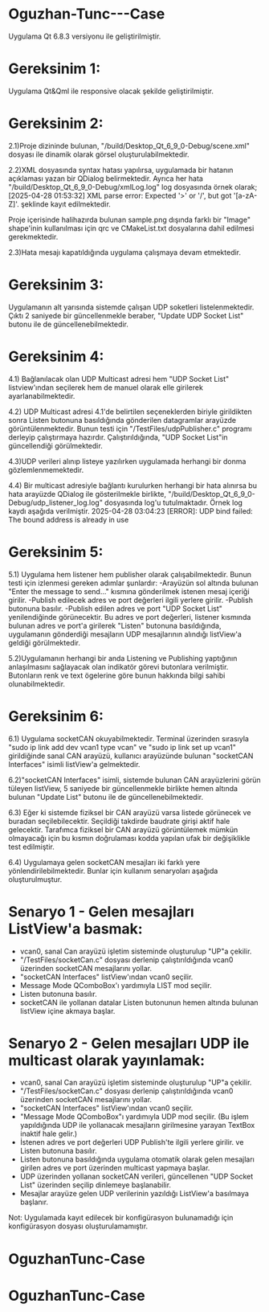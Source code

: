 # Oguzhan-Tunc---Case

Uygulama Qt 6.8.3 versiyonu ile geliştirilmiştir.

# Gereksinim 1:

Uygulama Qt&Qml ile responsive olacak şekilde geliştirilmiştir.


# Gereksinim 2:

2.1)Proje dizininde bulunan, "/build/Desktop_Qt_6_9_0-Debug/scene.xml" dosyası ile dinamik olarak görsel oluşturulabilmektedir.

2.2)XML dosyasında syntax hatası yapılırsa, uygulamada bir hatanın açıklaması yazan bir QDialog belirmektedir. Ayrıca her hata "/build/Desktop_Qt_6_9_0-Debug/xmlLog.log" log dosyasında örnek olarak;
[2025-04-28 01:53:32] XML parse error: Expected '>' or '/', but got '[a-zA-Z]'.
şeklinde kayıt edilmektedir.

Proje içerisinde halihazırda bulunan sample.png dışında farklı bir "Image" shape'inin kullanılması için qrc ve CMakeList.txt dosyalarına dahil edilmesi gerekmektedir.

2.3)Hata mesajı kapatıldığında uygulama çalışmaya devam etmektedir.


# Gereksinim 3:

Uygulamanın alt yarısında sistemde çalışan UDP soketleri listelenmektedir. Çıktı 2 saniyede bir güncellenmekle beraber, "Update UDP Socket List" butonu ile de güncellenebilmektedir. 


# Gereksinim 4:

4.1) Bağlanılacak olan UDP Multicast adresi hem "UDP Socket List" listview'ından seçilerek hem de manuel olarak elle girilerek ayarlanabilmektedir. 

4.2) UDP Multicast adresi 4.1'de belirtilen seçeneklerden biriyle girildikten sonra Listen butonuna basıldığında gönderilen datagramlar arayüzde görüntülenmektedir. Bunun testi için "/TestFiles/udpPublisher.c" programı derleyip çalıştırmaya hazırdır. Çalıştırıldığında, "UDP Socket List"in güncellendiği görülmektedir. 

4.3)UDP verileri alınıp listeye yazılırken uygulamada herhangi bir donma gözlemlenmemektedir.

4.4) Bir multicast adresiyle bağlantı kurulurken herhangi bir hata alınırsa bu hata arayüzde QDialog ile gösterilmekle birlikte, "/build/Desktop_Qt_6_9_0-Debug/udp_listener_log.log" dosyasında log'u tutulmaktadır. Örnek log kaydı aşağıda verilmiştir.
2025-04-28 03:04:23 [ERROR]: UDP bind failed: The bound address is already in use


# Gereksinim 5:

5.1) Uygulama hem listener hem publisher olarak çalışabilmektedir. Bunun testi için izlenmesi gereken adımlar şunlardır: 
-Arayüzün sol altında bulunan "Enter the message to send..." kısmına gönderilmek istenen mesaj içeriği girilir.
-Publish edilecek adres ve port değerleri ilgili yerlere girilir.
-Publish butonuna basılır.
-Publish edilen adres ve port "UDP Socket List" yenilendiğinde görünecektir. Bu adres ve port değerleri, listener kısmında bulunan adres ve port'a girilerek "Listen" butonuna basıldığında, uygulamanın gönderdiği mesajların UDP mesajlarının alındığı listView'a geldiği görülmektedir.

5.2)Uygulamanın herhangi bir anda Listening ve Publishing yaptığının anlaşılmasını sağlayacak olan indikatör görevi butonlara verilmiştir. Butonların renk ve text ögelerine göre bunun hakkında bilgi sahibi olunabilmektedir.


# Gereksinim 6:

6.1) Uygulama socketCAN okuyabilmektedir. Terminal üzerinden sırasıyla "sudo ip link add dev vcan1 type vcan" ve "sudo ip link set up vcan1" girildiğinde sanal CAN arayüzü, kullanıcı arayüzünde bulunan "socketCAN Interfaces" isimli listView'a gelmektedir. 

6.2)"socketCAN Interfaces" isimli, sistemde bulunan CAN arayüzlerini görün
tüleyen listView, 5 saniyede bir güncellenmekle birlikte hemen altında bulunan "Update List" butonu ile de güncellenebilmektedir. 

6.3) Eğer ki sistemde fiziksel bir CAN arayüzü varsa listede görünecek ve buradan seçilebilecektir. Seçildiği takdirde baudrate girişi aktif hale gelecektir. Tarafımca fiziksel bir CAN arayüzü görüntülemek mümkün olmayacağı için bu kısmın doğrulaması kodda yapılan ufak bir değişiklikle test edilmiştir.

6.4) Uygulamaya gelen socketCAN mesajları iki farklı yere yönlendirilebilmektedir. Bunlar için kullanım senaryoları aşağıda oluşturulmuştur.

# Senaryo 1 - Gelen mesajları ListView'a basmak: 
- vcan0, sanal Can arayüzü işletim sisteminde oluşturulup "UP"a çekilir.
- "/TestFiles/socketCan.c" dosyası derlenip çalıştırıldığında vcan0 üzerinden socketCAN mesajlarını yollar.
- "socketCAN Interfaces" listView'ından vcan0 seçilir.
- Message Mode QComboBox'ı yardımıyla LIST mod seçilir.
- Listen butonuna basılır.
- socketCAN ile yollanan datalar Listen butonunun hemen altında bulunan listView içine akmaya başlar.

# Senaryo 2 - Gelen mesajları UDP ile multicast olarak yayınlamak:
- vcan0, sanal Can arayüzü işletim sisteminde oluşturulup "UP"a çekilir.
- "/TestFiles/socketCan.c" dosyası derlenip çalıştırıldığında vcan0 üzerinden socketCAN mesajlarını yollar.
- "socketCAN Interfaces" listView'ından vcan0 seçilir.
- "Message Mode QComboBox"ı yardımıyla UDP mod seçilir. (Bu işlem yapıldığında UDP ile yollanacak mesajların girilmesine yarayan TextBox inaktif hale gelir.)
- İstenen adres ve port değerleri UDP Publish'te ilgili yerlere girilir. ve Listen butonuna basılır. 
- Listen butonuna basıldığında uygulama otomatik olarak gelen mesajları girilen adres ve port üzerinden multicast yapmaya başlar.
- UDP üzerinden yollanan socketCAN verileri, güncellenen "UDP Socket List" üzerinden seçilip dinlemeye başlanabilir.
- Mesajlar arayüze gelen UDP verilerinin yazıldığı ListView'a basılmaya başlanır.

Not: Uygulamada kayıt edilecek bir konfigürasyon bulunamadığı için konfigürasyon dosyası oluşturulamamıştır.
 

# OguzhanTunc-Case

# OguzhanTunc-Case
